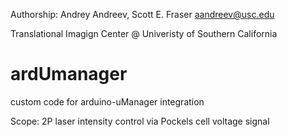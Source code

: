 Authorship: Andrey Andreev, Scott E. Fraser
aandreev@usc.edu

Translational Imagign Center @ Univeristy of Southern California

# ardUmanager
custom code for arduino-uManager integration

Scope: 2P laser intensity control via Pockels cell voltage signal

